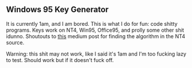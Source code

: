 ## Windows 95 Key Generator

It is currently 1am, and I am bored. This is what I do for fun: code shitty programs.
Keys work on NT4, Win95, Office95, and prolly some other shit idunno.
Shoutouts to [this](https://medium.com/@dgurney/so-you-want-to-generate-license-keys-for-old-microsoft-products-a355c8bf5408) medium post for finding the algorithm in the NT4 source.

Warning: this shit may not work, like I said it's 1am and I'm too fucking lazy to test. Should work but if it doesn't fuck off.
